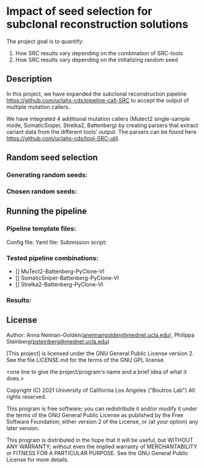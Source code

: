 # Impact of seed selection for subclonal reconstruction solutions

The project goal is to quantify: 
1. How SRC results vary depending on the combination of SRC-tools
2. How SRC results vary depending on the initializing random seed

## Description

In this project, we have expanded the subclonal reconstruction pipeline https://github.com/uclahs-cds/pipeline-call-SRC to accept the output of multiple mutation callers.

We have integrated 4 additional mutation callers (Mutect2 single-sample mode, SomaticSniper, Strelka2, Battenberg) by creating parsers that extract variant data from the different tools' output. The parsers can be found here https://github.com/uclahs-cds/tool-SRC-util. 

## Random seed selection

### Generating random seeds:

### Chosen random seeds:

## Running the pipeline

### Pipeline template files:

Config file: 
Yaml file: 
Submission script:

### Tested pipeline combinations:

- [] MuTect2-Battenberg-PyClone-VI
- [] SomaticSniper-Battenberg-PyClone-VI
- [] Strelka2-Battenberg-PyClone-VI

### Results:


## License

Author: Anna Neiman-Golden(aneimangolden@mednet.ucla.edu), Philippa Steinberg(psteinberg@mednet.ucla.edu)

[This project] is licensed under the GNU General Public License version 2. See the file LICENSE.md for the terms of the GNU GPL license.

<one line to give the project/program's name and a brief idea of what it does.>

Copyright (C) 2021 University of California Los Angeles ("Boutros Lab") All rights reserved.

This program is free software; you can redistribute it and/or modify it under the terms of the GNU General Public License as published by the Free Software Foundation; either version 2 of the License, or (at your option) any later version.

This program is distributed in the hope that it will be useful, but WITHOUT ANY WARRANTY; without even the implied warranty of MERCHANTABILITY or FITNESS FOR A PARTICULAR PURPOSE. See the GNU General Public License for more details.
